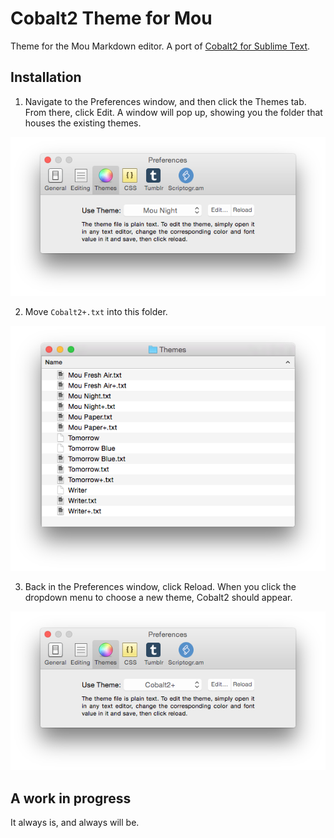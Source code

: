 # Cobalt2 Theme for Mou

Theme for the Mou Markdown editor. A port of [Cobalt2 for Sublime Text](https://github.com/wesbos/cobalt2). 

## Installation

1. Navigate to the Preferences window, and then click the Themes tab. From there, click Edit. A window will pop up, showing you the folder that houses the existing themes.

![Preferences window](readme-img/1.png)

2. Move `Cobalt2+.txt` into this folder.

![Finder window](readme-img/2.png)

3. Back in the Preferences window, click Reload. When you click the dropdown menu to choose a new theme, Cobalt2 should appear.

![Finder window](readme-img/3.png)

## A work in progress

It always is, and always will be. 
